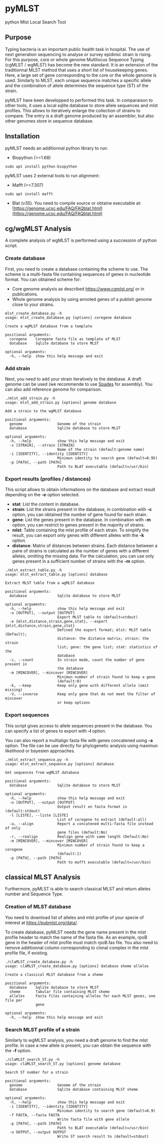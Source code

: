 # pyMLST
python Mlst Local Search Tool

## Purpose
Typing bacteria is an important public health task in hospital. 
The use of next generation sequencing to analyse or survey epidimic strain is rising.
For this purpose, core or whole genome Multilocus Sequence Typing (cgMLST / wgMLST) has become the new standard.
It is an extension of the traditionnal MLST method that uses a short list of housekeeping genes. 
Here, a large set of gene corresponding to the core or the whole genome is used.
Similarly to MLST, each unique sequence matches a specific allele and 
the combination of allele determines the sequence type (ST) of the strain.

pyMLST have been developped to performed this task. 
In comparaison to other tools, it uses a local sqlite database to store allele sequences and mlst profiles. 
This allows to iteratively enlarge the collection of strains to compare. 
The entry is a draft genome produced by an assembler, but also other genomes store in sequence database.

## Installation

pyMLST needs an additionnal python library to run:
- Biopython (>=1.68)
```
sudo apt install python-biopython 
```

pyMLST uses 2 external tools to run alignment:
- Mafft (>=7.307)
```
sudo apt install mafft 
```
- Blat (v35).
You need to compile source or obtaine executable at:
[https://genome.ucsc.edu/FAQ/FAQblat.html](https://genome.ucsc.edu/FAQ/FAQblat.html)

## cg/wgMLST Analysis

A complete analysis of wgMLST is performed using a succession of python script.  

### Create database

First, you need to create a database containing the scheme to use. 
The scheme is a multi-fasta file containing sequences of genes in nucleotide format.
You can obtained scheme for:
- Core genome analysis as described <https://www.cgmlst.org/> or in publications.
- Whole genome analysis by using annoted genes of a publish genome close to your strains.

```
mlst_create_database.py -h
usage: mlst_create_database.py [options] coregene database

Create a wgMLST database from a template

positional arguments:
  coregene    Coregene fasta file as template of MLST
  database    Sqlite database to store MLST

optional arguments:
  -h, --help  show this help message and exit
```

### Add strain

Next, you need to add your strain iteratively to the database. 
A draft genome can be used (we recommende to use [Spades](http://cab.spbu.ru/software/spades/) for assembly).
You can also add reference genome for comparison.

```
./mlst_add_strain.py -h
usage: mlst_add_strain.py [options] genome database

Add a strain to the wgMLST database

positional arguments:
  genome                Genome of the strain
  database              Sqlite database to store MLST

optional arguments:
  -h, --help            show this help message and exit
  -s [STRAIN], --strain [STRAIN]
                        Name of the strain (default:genome name)
  -i [IDENTITY], --identity [IDENTITY]
                        Minimun identity to search gene (default=0.95)
  -p [PATH], --path [PATH]
                        Path to BLAT executable (default=/usr/bin)
```

### Export results (profiles / distances)

This script allows to obtain informations on the database and extract result depending on the **-e** option selected.
- **stat**: List the content in database.
- **strain**: List the strains present in the database, 
in combination with **-c** option, you can obtained the number of gene found for each strain.
- **gene**: List the genes present in the database. 
In combination with **-m** option, you can restrict to genes present in the majority of strains.
- **mlst**: Table containing the mlst profile of each strain. 
To simplify the result, you can export only genes with different alleles with the **-k** option.
- **distance**: Matrix of distances between strains. 
Each distance between a paire of strains is calculated as the number of genes with a different alleles, omitting the missing data.
For the calculation, you can use only genes present in a sufficient number of strains with the **-m** option. 

```
./mlst_extract_table.py -h
usage: mlst_extract_table.py [options] database

Extract MLST table from a wgMLST database

positional arguments:
  database              Sqlite database to store MLST

optional arguments:
  -h, --help            show this help message and exit
  -o [OUTPUT], --output [OUTPUT]
                        Export MLST table to (default=stdout)
  -e {mlst,distance,strain,gene,stat}, --export {mlst,distance,strain,gene,stat}
                        Defined the export format; mlst: MLST table (Default);
                        distance: the distance matrix; strain: the strain
                        list; gene: the gene list; stat: statistics of the
                        database
  -c, --count           In strain mode, count the number of gene present in
                        the database
  -m [MINCOVER], --mincover [MINCOVER]
                        Minimun number of strain found to keep a gene
                        (default:0)
  -k, --keep            Keep only gene with different allele (omit missing)
  -V, --inverse         Keep only gene that do not meet the filter of mincover
                        or keep options
```

### Export sequences

This script gives access to allele sequences present in the database. 
You can specify a list of genes to export with **-l** option. 

You can also report a multialign fasta file with genes concatened using **-a** option. 
The file can be use directly for phylogenetic analysis using maximun likelihood or bayesien approaches.

```
./mlst_extract_sequence.py -h                                     
usage: mlst_extract_sequence.py [options] database

Get sequences from wgMLST database

positional arguments:
  database              Sqlite database to store MLST

optional arguments:
  -h, --help            show this help message and exit
  -o [OUTPUT], --output [OUTPUT]
                        Output result on fasta format in (default:stdout)
  -l [LISTE], --liste [LISTE]
                        List of coregene to extract (default:all)
  -a, --align           Report a concatened multi-fasta file instead of only
                        gene files (default:No)
  -r, --realign         Realign gene with same length (Default:No)
  -m [MINCOVER], --mincover [MINCOVER]
                        Minimun number of strain found to keep a coregene
                        (default:1)
  -p [PATH], --path [PATH]
                        Path to mafft executable (default=/usr/bin)
```

## classical MLST Analysis

Furthermore, pyMLST is able to search classical MLST and return alleles number and Sequence Type. 

### Creation of MLST database

You need to download list of alleles and mlst profile of your specie of interest at <https://pubmlst.org/data/>.

To create database, pyMLST needs the gene name present in the mlst profile header to match the name of the fasta file.
As an example, rpoB gene in the header of mlst profile must match rpoB.fas file. 
You also need to remove additionnal column corresponding to clonal complex in the mlst profile file, if existing.

```
./claMLST_create_database.py -h
usage: claMLST_create_database.py [options] database sheme alleles

Create a classical MLST database from a sheme

positional arguments:
  database    Sqlite database to store MLST
  sheme       Tabular file containing MLST sheme
  alleles     Fasta files containing alleles for each MLST genes, one file per
              gene

optional arguments:
  -h, --help  show this help message and exit
```

### Search MLST profile of a strain

Similarly to wgMLST analysis, you need a draft genome to find the mlst profile.
In case a new allele is present, you can obtain the sequence with the **-f** option.

```
./claMLST_search_ST.py -h
usage: claMLST_search_ST.py [options] genome database

Search ST number for a strain

positional arguments:
  genome                Genome of the strain
  database              Sqlite database containing MLST sheme

optional arguments:
  -h, --help            show this help message and exit
  -i [IDENTITY], --identity [IDENTITY]
                        Minimun identity to search gene (default=0.9)
  -f FASTA, --fasta FASTA
                        Write fasta file with gene allele
  -p [PATH], --path [PATH]
                        Path to BLAT executable (default=/usr/bin)
  -o OUTPUT, --output OUTPUT
                        Write ST search result to (default=stdout)
```
